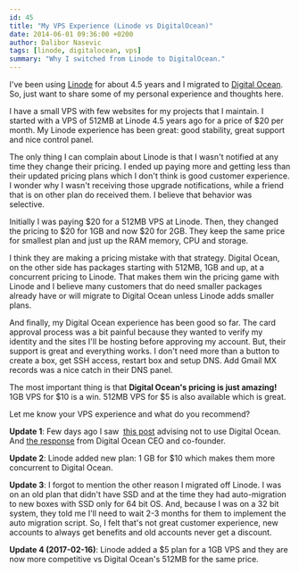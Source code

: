 ```yaml
---
id: 45
title: "My VPS Experience (Linode vs DigitalOcean)"
date: 2014-06-01 09:36:00 +0200
author: Dalibor Nasevic
tags: [linode, digitalocean, vps]
summary: "Why I switched from Linode to DigitalOcean."
---
```


I've been using [Linode](https://www.linode.com "Linode") for about 4.5 years and I migrated to [Digital Ocean](https://www.digitalocean.com/?refcode=1b34a8d1d224 "Digital Ocean"). So, just want to share some of my personal experience and thoughts here.

I have a small VPS with few websites for my projects that I maintain. I started with a VPS of 512MB at Linode 4.5 years ago for a price of $20 per month. My Linode experience has been great: good stability, great support and nice control panel.

The only thing I can complain about Linode is that I wasn't notified at any time they change their pricing. I ended up paying more and getting less than their updated pricing plans which I don't think is good customer experience. I wonder why I wasn't receiving those upgrade notifications, while a friend that is on other plan do received them. I believe that behavior was selective. 

Initially I was paying $20 for a 512MB VPS at Linode. Then, they changed the pricing to $20 for 1GB and now $20 for 2GB. They keep the same price for smallest plan and just up the RAM memory, CPU and storage.

I think they are making a pricing mistake with that strategy. Digital Ocean, on the other side has packages starting with 512MB, 1GB and up, at a concurrent pricing to Linode. That makes them win the pricing game with Linode and I believe many customers that do need smaller packages already have or will migrate to Digital Ocean unless Linode adds smaller plans.

And finally, my Digital Ocean experience has been good so far. The card approval process was a bit painful because they wanted to verify my identity and the sites I'll be hosting before approving my account. But, their support is great and everything works. I don't need more than a button to create a box, get SSH access, restart box and setup DNS. Add Gmail MX records was a nice catch in their DNS panel.

The most important thing is that **Digital Ocean's pricing is just amazing!** 1GB VPS for $10 is a win. 512MB VPS for $5 is also available which is great.

Let me know your VPS experience and what do you recommend?

**Update 1**: Few days ago I saw  [this post](https://news.ycombinator.com/item?id=6447152 "Stop Using Digital Ocean Now") advising not to use Digital Ocean. And [the response](https://news.ycombinator.com/item?id=6447594 "Stop Using Digital Ocean Now") from Digital Ocean CEO and co-founder.

**Update 2**: Linode added new plan: 1 GB for $10 which makes them more concurrent to Digital Ocean.

**Update 3**: I forgot to mention the other reason I migrated off Linode. I was on an old plan that didn't have SSD and at the time they had auto-migration to new boxes with SSD only for 64 bit OS. And, because I was on a 32 bit system, they told me I'll need to wait 2-3 months for them to implement the auto migration script. So, I felt that's not great customer experience, new accounts to always get benefits and old accounts never get a discount.

**Update 4 (2017-02-16)**: Linode added a $5 plan for a 1GB VPS and they are now more competitive vs Digital Ocean's 512MB for the same price.
